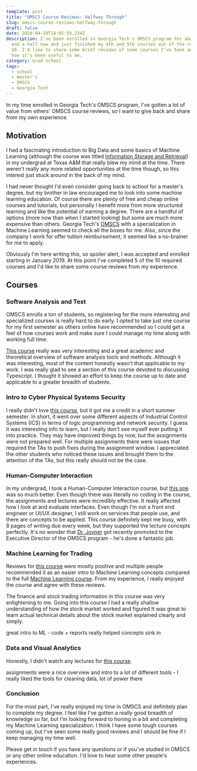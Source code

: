 ```yaml
---
template: post
title: "OMSCS Course Reviews: Halfway Through"
slug: omscs-course-reviews-halfway-through
draft: false
date: 2020-04-29T14:05:59.234Z
description: I've been enrolled in Georgia Tech's OMSCS program for about a year
  and a half now and just finished my 4th and 5th courses out of the required
  10. I'd like to share some brief reviews of some courses I've took and share
  how it's been useful to me.
category: Grad school
tags:
  - school
  - master's
  - OMSCS
  - Georgia Tech
---
```

In my time enrolled in Georgia Tech's OMSCS program, I've gotten a lot of value from others' OMSCS course reviews, so I want to give back and share from my own experience.

## Motivation

I had a fascinating introduction to Big Data and some basics of Machine Learning (although the course was titled [Information Storage and Retrieval](http://courses.cse.tamu.edu/caverlee/csce470_2014/index.html)) in my undergrad at Texas A&M that really blew my mind at the time. There weren't really any more related opportunities at the time though, so this interest just stuck around in the back of my mind.

I had never thought I'd even consider going back to school for a master's degree, but my brother in law encouraged me to look into some machine learning education. Of course there are plenty of free and cheap online courses and tutorials, but personally I benefit more from more structured learning and like the potential of earning a degree. There are a handful of options (more now than when I started looking) but some are much more expensive than others. Georgia Tech's [OMSCS](https://www.omscs.gatech.edu/specialization-machine-learning) with a specialization in Machine Learning seemed to check all the boxes for me. Also, since the company I work for offer tuition reimbursement, it seemed like a no-brainer for me to apply.

Obviously I'm here writing this, so spoiler alert, I was accepted and enrolled starting in January 2019. At this point I've completed 5 of the 10 required courses and I'd like to share some course reviews from my experience.

## Courses

### Software Analysis and Test

OMSCS enrolls a ton of students, so registering for the more interesting and specialized courses is really hard to do early. I opted to take just one course for my first semester as others online have recommended so I could get a feel of how courses work and make sure I could manage my time along with working full time.

[This course](https://www.omscs.gatech.edu/cs-6340-software-analysis) really was very interesting and a great academic and theoretical overview of software analysis tools and methods. Although it was interesting, most of the content honestly wasn't that applicable to my work. I was really glad to see a section of this course devoted to discussing Typescript. I thought it showed an effort to keep the course up to date and applicable to a greater breadth of students.

### Intro to Cyber Physical Systems Security

I really didn't love [this course](https://www.omscs.gatech.edu/cs-8803-special-topics-cyber-physical-systems), but it got me a credit in a short summer semester. In short, it went over some different aspects of Industrial Control Systems (ICS) in terms of logic programming and network security. I guess it was interesting info to learn, but I really don't see myself ever putting it into practice. They may have improved things by now, but the assignments were not prepared well. For multiple assignments there were issues that required the TAs to push fixes during the assignment window. I appreciated the other students who noticed these issues and brought them to the attention of the TAs, but this really should not be the case.

### Human-Computer Interaction

In my undergrad, I took a Human-Computer Interaction course, but [this one](https://www.omscs.gatech.edu/cs-6750-human-computer-interaction) was so much better. Even though there was literally no coding in the course, the assignments and lectures were incredibly effective. It really affected how I look at and evaluate interfaces. Even though I'm not a front end engineer or UI/UX designer, I still work on services that people use, and there are concepts to be applied. This course definitely kept me busy, with 8 pages of writing due every week, but they supported the lecture concepts perfectly. It's no wonder that [Dr. Joyner](https://www.cc.gatech.edu/people/david-joyner) got recently promoted to the Executive Director of the OMSCS program - he's done a fantastic job.

### Machine Learning for Trading

Reviews for [this course](https://www.omscs.gatech.edu/cs-7646-machine-learning-trading) were mostly positive and multiple people recommended it as an easier intro to Machine Learning concepts compared to the full [Machine Learning course](https://www.omscs.gatech.edu/cs-7641-machine-learning). From my experience, I really enjoyed the course and agree with these reviews.

The finance and stock trading information in this course was very enlightening to me. Going into this course I had a really shallow understanding of how the stock market worked and figured It was great to learn actual technical details about the stock market explained clearly and simply.

 great intro to ML - code + reports really helped concepts sink in

### Data and Visual Analytics

Honestly, I didn't watch any lectures for [this course](https://www.omscs.gatech.edu/cse-6242-data-visual-analytics). 

assignments were a nice overview and intro to a lot of different tools - I really liked the tools for cleaning data, lot of power there

### Conclusion

For the most part, I've really enjoyed my time in OMSCS and definitely plan to complete my degree. I feel like I've gotten a really good breadth of knowledge so far, but I'm looking forward to honing in a bit and completing my Machine Learning specialization. I think I have some tough courses coming up, but I've seen some really good reviews and I should be fine if I keep managing my time well.

Please get in touch if you have any questions or if you've studied in OMSCS or any other online education. I'd love to hear some other people's experiences.